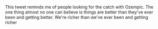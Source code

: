 This tweet reminds me of people looking for the catch with Ozempic. The one thing almost no one can believe is things are better than they've ever been and getting better. We're richer than we've ever been and getting richer

